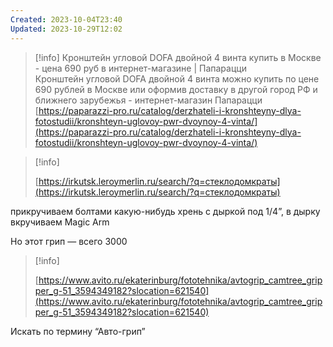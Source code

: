 ```yaml
---
Created: 2023-10-04T23:40
Updated: 2023-10-29T12:02
---
```

> [!info] Кронштейн угловой DOFA двойной 4 винта купить в Москве - цена 690 руб в интернет-магазине | Папарацци  
> Кронштейн угловой DOFA двойной 4 винта можно купить по цене 690 рублей в Москве или оформив доставку в другой город РФ и ближнего зарубежья - интернет-магазин Папарацци  
> [https://paparazzi-pro.ru/catalog/derzhateli-i-kronshteyny-dlya-fotostudii/kronshteyn-uglovoy-pwr-dvoynoy-4-vinta/](https://paparazzi-pro.ru/catalog/derzhateli-i-kronshteyny-dlya-fotostudii/kronshteyn-uglovoy-pwr-dvoynoy-4-vinta/)  

> [!info]  
>  
> [https://irkutsk.leroymerlin.ru/search/?q=стеклодомкраты](https://irkutsk.leroymerlin.ru/search/?q=стеклодомкраты)  

прикручиваем болтами какую-нибудь хрень с дыркой под 1/4”, в дырку вкручиваем Magic Arm

Но этот грип — всего 3000

> [!info]  
>  
> [https://www.avito.ru/ekaterinburg/fototehnika/avtogrip_camtree_gripper_g-51_3594349182?slocation=621540](https://www.avito.ru/ekaterinburg/fototehnika/avtogrip_camtree_gripper_g-51_3594349182?slocation=621540)  

Искать по термину “Авто-грип”